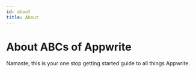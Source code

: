 ```yaml
---
id: about
title: About
---
```


# About ABCs of Appwrite

Namaste, this is your one stop getting started guide to all things Appwrite.

